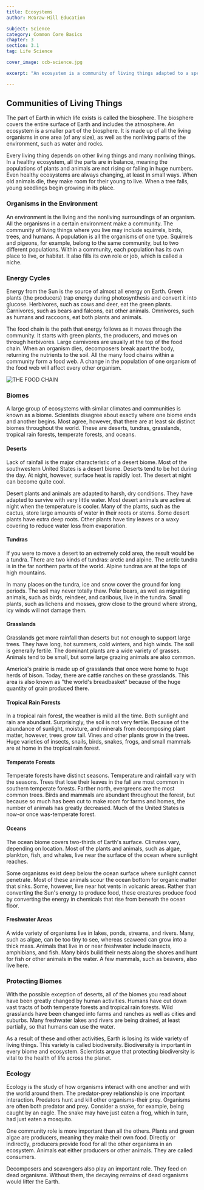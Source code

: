 ```yaml
---
title: Ecosystems
author: McGraw-Hill Education

subject: Science
category: Common Core Basics
chapter: 3
section: 3.1
tag: Life Science

cover_image: ccb-science.jpg

excerpt: "An ecosystem is a community of living things adapted to a specific environment. There are a variety of ecosystems on land and in water. Biomes are major ecological communities, identified by where they exist geographically. This lesson discusses the organization of ecosystems and describes the biomes of the world."

---
```

## Communities of Living Things

The part of Earth in which life exists is called the biosphere. The biosphere covers the entire surface of Earth and includes the atmosphere. An ecosystem is a smaller part of the biosphere. It is made up of all the living organisms in one area (of any size), as well as the nonliving parts of the environment, such as water and rocks.

Every living thing depends on other living things and many nonliving things. In a healthy ecosystem, all the parts are in balance, meaning the populations of plants and animals are not rising or falling in huge numbers. Even healthy ecosystems are always changing, at least in small ways. When old animals die, they make room for their young to live. When a tree falls, young seedlings begin growing in its place.

### Organisms in the Environment

An environment is the living and the nonliving surroundings of an organism. All the organisms in a certain environment make a community. The community of living things where you live may include squirrels, birds, trees, and humans. A population is all the organisms of one type. Squirrels and pigeons, for example, belong to the same community, but to two different populations. Within a community, each population has its own place to live, or habitat. It also fills its own role or job, which is called a niche.

### Energy Cycles

Energy from the Sun is the source of almost all energy on Earth. Green plants (the producers) trap energy during photosynthesis and convert it into glucose. Herbivores, such as cows and deer, eat the green plants. Carnivores, such as bears and falcons, eat other animals. Omnivores, such as humans and raccoons, eat both plants and animals.

The food chain is the path that energy follows as it moves through the community. It starts with green plants, the producers, and moves on through herbivores. Large carnivores are usually at the top of the food chain. When an organism dies, decomposers break apart the body, returning the nutrients to the soil. All the many food chains within a community form a food web. A change in the population of one organism of the food web will affect every other organism.

![THE FOOD CHAIN]()

### Biomes

A large group of ecosystems with similar climates and communities is known as a biome. Scientists disagree about exactly where one biome ends and another begins. Most agree, however, that there are at least six distinct biomes throughout the world. These are deserts, tundras, grasslands, tropical rain forests, temperate forests, and oceans.

#### Deserts

Lack of rainfall is the major characteristic of a desert biome. Most of the southwestern United States is a desert biome. Deserts tend to be hot during the day. At night, however, surface heat is rapidly lost. The desert at night can become quite cool.

Desert plants and animals are adapted to harsh, dry conditions. They have adapted to survive with very little water. Most desert animals are active at night when the temperature is cooler. Many of the plants, such as the cactus, store large amounts of water in their roots or stems. Some desert plants have extra deep roots. Other plants have tiny leaves or a waxy covering to reduce water loss from evaporation.

#### Tundras

If you were to move a desert to an extremely cold area, the result would be a tundra. There are two kinds of tundras: arctic and alpine. The arctic tundra is in the far northern parts of the world. Alpine tundras are at the tops of high mountains.

In many places on the tundra, ice and snow cover the ground for long periods. The soil may never totally thaw. Polar bears, as well as migrating animals, such as birds, reindeer, and caribous, live in the tundra. Small plants, such as lichens and mosses, grow close to the ground where strong, icy winds will not damage them.

#### Grasslands

Grasslands get more rainfall than deserts but not enough to support large trees. They have long, hot summers, cold winters, and high winds. The soil is generally fertile. The dominant plants are a wide variety of grasses. Animals tend to be small, but some large grazing animals are also common.

America's prairie is made up of grasslands that once were home to huge herds of bison. Today, there are cattle ranches on these grasslands. This area is also known as "the world's breadbasket" because of the huge quantity of grain produced there.

#### Tropical Rain Forests

In a tropical rain forest, the weather is mild all the time. Both sunlight and rain are abundant. Surprisingly, the soil is not very fertile. Because of the abundance of sunlight, moisture, and minerals from decomposing plant matter, however, trees grow tall. Vines and other plants grow in the trees. Huge varieties of insects, snails, birds, snakes, frogs, and small mammals are at home in the tropical rain forest.

#### Temperate Forests

Temperate forests have distinct seasons. Temperature and rainfall vary with the seasons. Trees that lose their leaves in the fall are most common in southern temperate forests. Farther north, evergreens are the most common trees. Birds and mammals are abundant throughout the forest, but because so much has been cut to make room for farms and homes, the number of animals has greatly decreased. Much of the United States is now-or once was-temperate forest.

#### Oceans

The ocean biome covers two-thirds of Earth's surface. Climates vary, depending on location. Most of the plants and animals, such as algae, plankton, fish, and whales, live near the surface of the ocean where sunlight reaches.

Some organisms exist deep below the ocean surface where sunlight cannot penetrate. Most of these animals scour the ocean bottom for organic matter that sinks. Some, however, live near hot vents in volcanic areas. Rather than converting the Sun's energy to produce food, these creatures produce food by converting the energy in chemicals that rise from beneath the ocean floor.

#### Freshwater Areas

A wide variety of organisms live in lakes, ponds, streams, and rivers. Many, such as algae, can be too tiny to see, whereas seaweed can grow into a thick mass. Animals that live in or near freshwater include insects, amphibians, and fish. Many birds build their nests along the shores and hunt for fish or other animals in the water. A few mammals, such as beavers, also live here.

### Protecting Biomes

With the possible exception of deserts, all of the biomes you read about have been greatly changed by human activities. Humans have cut down vast tracts of both temperate forests and tropical rain forests. Wild grasslands have been changed into farms and ranches as well as cities and suburbs. Many freshwater lakes and rivers are being drained, at least partially, so that humans can use the water.

As a result of these and other activities, Earth is losing its wide variety of living things. This variety is called biodiversity. Biodiversity is important in every biome and ecosystem. Scientists argue that protecting biodiversity is vital to the health of life across the planet.

### Ecology

Ecology is the study of how organisms interact with one another and with the world around them. The predator-prey relationship is one important interaction. Predators hunt and kill other organisms-their prey. Organisms are often both predator and prey. Consider a snake, for example, being caught by an eagle. The snake may have just eaten a frog, which in turn, had just eaten a mosquito.

One community role is more important than all the others. Plants and green algae are producers, meaning they make their own food. Directly or indirectly, producers provide food for all the other organisms in an ecosystem. Animals eat either producers or other animals. They are called consumers.

Decomposers and scavengers also play an important role. They feed on dead organisms. Without them, the decaying remains of dead organisms would litter the Earth.
